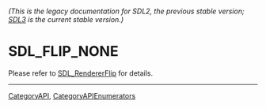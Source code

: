 ###### (This is the legacy documentation for SDL2, the previous stable version; [SDL3](https://wiki.libsdl.org/SDL3/) is the current stable version.)
# SDL_FLIP_NONE

Please refer to [SDL_RendererFlip](SDL_RendererFlip) for details.

----
[CategoryAPI](CategoryAPI), [CategoryAPIEnumerators](CategoryAPIEnumerators)

